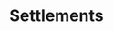 ---
schema: default
title: Settlements
organization: Renfrewshire Council
notes: 
resources:

  - name: Settlements FEATURE LAYER
  - url: 
  - format: FEATURE LAYER

license: 
category:

  - Boundaries

  - Live Data

  - Local Area Committee

  - Wards

  - Renfrewshire

  - Open Data


  - 

maintainer: Tim Wisniewski
maintainer_email: tim@timwis.com
---